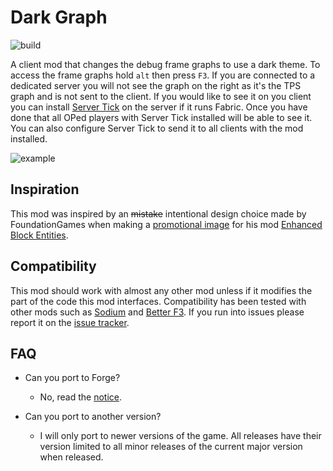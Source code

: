 # Dark Graph
![build](https://img.shields.io/github/workflow/status/EcoBuilder13/dark-graph/Actions?logo=github&style=for-the-badge)

A client mod that changes the debug frame graphs to use a dark theme. To access the frame graphs hold `alt` then press `F3`. If you are connected to a dedicated server you will not see the graph on the right as it's the TPS graph and is not sent to the client. If you would like to see it on you client you can install [Server Tick](https://modrinth.com/mod/servertick) on the server if it runs Fabric. Once you have done that all OPed players with Server Tick installed will be able to see it. You can also configure Server Tick to send it to all clients with the mod installed.

![example](https://user-images.githubusercontent.com/68478692/150698721-4bc8adae-b9b4-44a2-b741-2b72d5c80e46.png)


## Inspiration
This mod was inspired by an ~~mistake~~ intentional design choice made by FoundationGames when making a [promotional image](https://cdn.discordapp.com/attachments/806436354799173663/840112305928011776/enhanced_bells.png) for his mod [Enhanced Block Entities](https://modrinth.com/mod/ebe).

## Compatibility
This mod should work with almost any other mod unless if it modifies the part of the code this mod interfaces. Compatibility has been tested with other mods such as [Sodium](https://modrinth.com/mod/sodium) and [Better F3](https://modrinth.com/mod/betterf3). If you run into issues please report it on the [issue tracker](https://github.com/EcoBuilder13/dark-graph/issues).

## FAQ

- Can you port to Forge?

    - No, read the [notice](https://modrinth.com/mod/dashloader).
- Can you port to another version?

    - I will only port to newer versions of the game. All releases have their version limited to all minor releases of the current major version when released.
